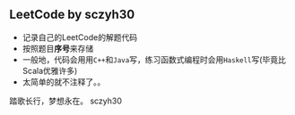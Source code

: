 ## LeetCode by sczyh30

- 记录自己的LeetCode的解题代码
- 按照题目**序号**来存储
- 一般地，代码会用用`C++`和`Java`写，练习函数式编程时会用`Haskell`写(毕竟比Scala优雅许多)
- 太简单的就不注释了。。

踏歌长行，梦想永在。
sczyh30

